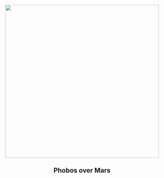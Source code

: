 
<p align="center"><img src="https://apod.nasa.gov/apod/image/2307/PhobosMars_MarsExpress_960.jpg" width="500" height="500"></p>
<h2 align="center"> Phobos over Mars </h2>
